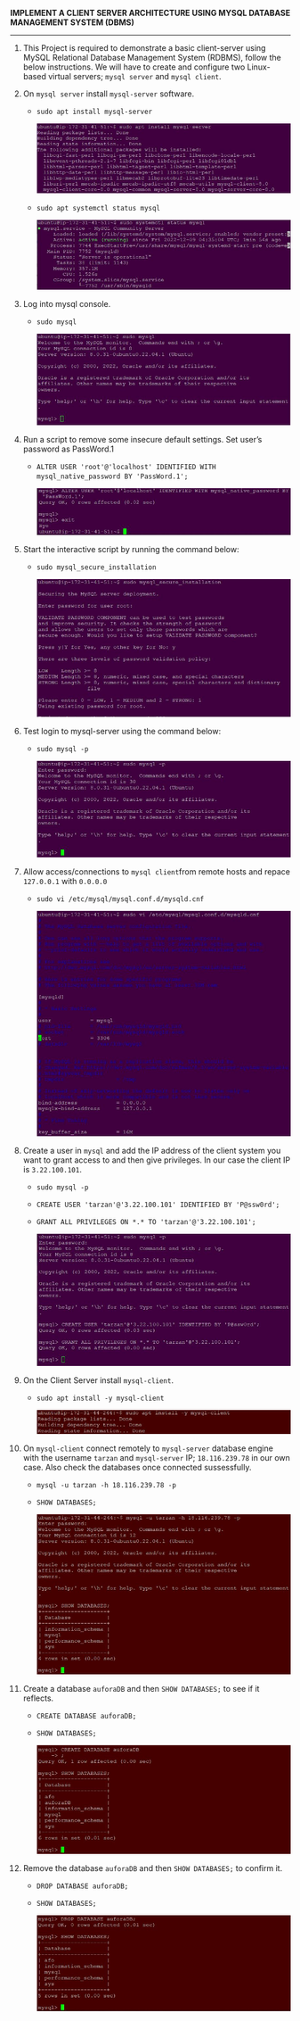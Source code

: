 **IMPLEMENT A CLIENT SERVER ARCHITECTURE USING MYSQL DATABASE MANAGEMENT SYSTEM (DBMS)**
___
1. This Project is required to demonstrate a basic client-server using MySQL Relational Database Management System (RDBMS), follow the below instructions. We will have to create and configure two Linux-based virtual servers; `mysql server` and `mysql client`.

1. On `mysql server` install `mysql-server` software.

   - `sudo apt install mysql-server`

      ![step1](./project5Pictures/step1_p5.JPG)

    - `sudo apt systemctl status mysql`

      ![step2](./project5Pictures/step2_p5.JPG)

1. Log into mysql console.

   - `sudo mysql`

      ![step3](./project5Pictures/step3_p5.JPG)

1. Run a script to remove some insecure default settings. Set user’s password as PassWord.1

    - `ALTER USER 'root'@'localhost' IDENTIFIED WITH mysql_native_password BY 'PassWord.1';`

      ![step4](./project5Pictures/step4_p5.JPG)

1. Start the interactive script by running the command below:

    - `sudo mysql_secure_installation`

      ![step5](./project5Pictures/step5_p5.JPG)

1. Test login to mysql-server using the command below:

    - `sudo mysql -p`

      ![step6](./project5Pictures/step6_p5.JPG)


1. Allow access/connections to `mysql client`from remote hosts and repace `127.0.0.1` with `0.0.0.0`

    - `sudo vi /etc/mysql/mysql.conf.d/mysqld.cnf`

      ![step7](./project5Pictures/step7_p5.JPG)

1. Create a user in `mysql` and add the IP address of the client system you want to grant access to and then give privileges. In our case the client IP is `3.22.100.101`.

    - `sudo mysql -p`
    - `CREATE USER 'tarzan'@'3.22.100.101' IDENTIFIED BY 'P@ssw0rd';`
    - `GRANT ALL PRIVILEGES ON *.* TO 'tarzan'@'3.22.100.101';`
    
      ![step8](./project5Pictures/step8_p5.JPG)

1. On the Client Server install `mysql-client`.

    - `sudo apt install -y mysql-client`
      
      ![step9](./project5Pictures/step9_p5.JPG)

1. On `mysql-client` connect remotely to `mysql-server` database engine with the username `tarzan` and `mysql-server` IP; `18.116.239.78` in our own case. Also check the databases once connected sussessfully.

    - `mysql -u tarzan -h 18.116.239.78 -p`
    - `SHOW DATABASES;`
    
      ![step10](./project5Pictures/step10_p5.JPG)

1. Create a database `auforaDB` and then `SHOW DATABASES;` to see if it reflects.

    - `CREATE DATABASE auforaDB;`
    - `SHOW DATABASES;`
    
      ![step11](./project5Pictures/step11_p5.JPG)

1. Remove the database `auforaDB` and then `SHOW DATABASES;` to confirm it.

    - `DROP DATABASE auforaDB;`
    - `SHOW DATABASES;`
    
      ![step12](./project5Pictures/step12_p5.JPG)      